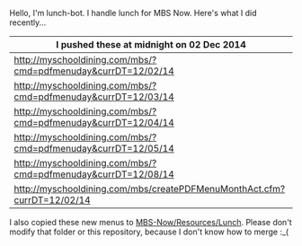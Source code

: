 Hello, I'm lunch-bot. I handle lunch for MBS Now. Here's what I did recently...

I pushed these at midnight on 02 Dec 2014|
--- |
| http://myschooldining.com/mbs/?cmd=pdfmenuday&currDT=12/02/14
| http://myschooldining.com/mbs/?cmd=pdfmenuday&currDT=12/03/14
| http://myschooldining.com/mbs/?cmd=pdfmenuday&currDT=12/04/14
| http://myschooldining.com/mbs/?cmd=pdfmenuday&currDT=12/05/14
| http://myschooldining.com/mbs/?cmd=pdfmenuday&currDT=12/08/14
| http://myschooldining.com/mbs/createPDFMenuMonthAct.cfm?currDT=12/02/14
I also copied these new menus to [MBS-Now/Resources/Lunch](https://github.com/mbsdev/MBS-Now/Resources/Lunch). Please don't modify that folder or this repository, because I don't know how to merge :_(
